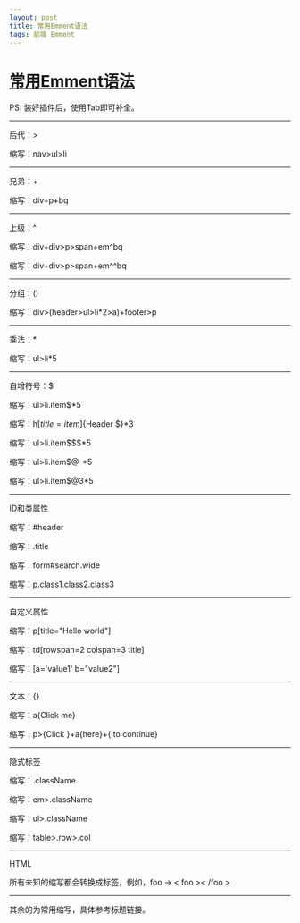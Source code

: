 ```yaml
---
layout: post
title: 常用Emment语法
tags: 前端 Emment
---
```


# [常用Emment语法](http://www.w3cplus.com/tools/emmet-cheat-sheet.html)

PS: 装好插件后，使用Tab即可补全。

___
后代：>

缩写：nav>ul>li

___
兄弟：+

缩写：div+p+bq

___
上级：^

缩写：div+div>p>span+em^bq

缩写：div+div>p>span+em^^bq

___
分组：()

缩写：div>(header>ul>li*2>a)+footer>p

___
乘法：*

缩写：ul>li*5

___
自增符号：$

缩写：ul>li.item$*5

缩写：h$[title=item$]{Header $}*3

缩写：ul>li.item$$$*5

缩写：ul>li.item$@-*5

缩写：ul>li.item$@3*5

___
ID和类属性

缩写：#header

缩写：.title

缩写：form#search.wide

缩写：p.class1.class2.class3

___
自定义属性

缩写：p[title="Hello world"]

缩写：td[rowspan=2 colspan=3 title]

缩写：[a='value1' b="value2"]

___
文本：{}

缩写：a{Click me}

缩写：p>{Click }+a{here}+{ to continue}

___
隐式标签

缩写：.className

缩写：em>.className

缩写：ul>.className

缩写：table>.row>.col

___
HTML

所有未知的缩写都会转换成标签，例如，foo → < foo >< /foo >

___

其余的为常用缩写，具体参考标题链接。
